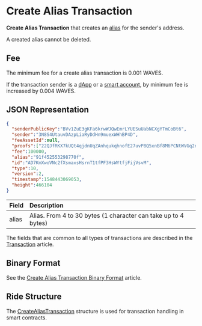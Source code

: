 # Create Alias Transaction

**Create Alias Transaction** that creates an [alias](/en/blockchain/account/alias) for the sender's address.

A created alias cannot be deleted.

## Fee

The minimum fee for a create alias transaction is 0.001 WAVES.

If the transaction sender is a [dApp](/en/blockchain/account/dapp) or a [smart account](/en/blockchain/account/smart-account), by minimum fee is increased by 0.004 WAVES.

## JSON Representation

```json
{
  "senderPublicKey":"BVv1ZuE3gKFa6krwWJQwEmrLYUESuUabNCXgYTmCoBt6",
  "sender":"3N8S4UtauvDAzpLiaRyDdHn9muexWHhBP4D",
  "feeAssetId":null,
  "proofs":["22QJfRKX7kUQt4qjdnUqZAnhqukqhnofE27uvP8Q5xnBf8M6PCNtWVGq2ngm6m7Voe7duys59D1yU9jhKrmdXDCe"],
  "fee":100000,
  "alias":"91f452553298770f",
  "id":"AD7KmXwoVNc2fXsmaxsHsrnT1tfPF3HsWYtfjFijVsvM",
  "type":10,
  "version":2,
  "timestamp":1548443069053,
  "height":466104
}
```

| Field | Description |
| :--- | :--- |
| alias | Alias. From 4 to 30 bytes (1 character can take up to 4 bytes) |

The fields that are common to all types of transactions are described in the [Transaction](/en/blockchain/transaction/#json-representation) article.

## Binary Format

See the [Create Alias Transaction Binary Format](/en/blockchain/binary-format/transaction-binary-format/create-alias-transaction-binary-format) article.

## Ride Structure

The [CreateAliasTransaction](/en/ride/structures/transaction-structures/create-alias-transaction) structure is used for transaction handling in smart contracts.
